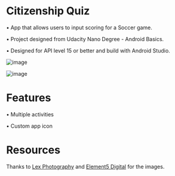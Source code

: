 # Citizenship Quiz

• App that allows users to input scoring for a Soccer game. 

• Project designed from Udacity Nano Degree - Android Basics. 

• Designed for API level 15 or better and build with Android Studio.

![image](https://user-images.githubusercontent.com/48974864/70628801-d2289080-1bf6-11ea-8631-77cec968fc02.PNG)

![image](https://user-images.githubusercontent.com/48974864/70628192-b4a6f700-1bf5-11ea-8bc0-1a0df5ce05a5.PNG)



# Features
• Multiple activities

• Custom app icon

# Resources
Thanks to [Lex Photography](https://www.pexels.com/@lexovertoom) and [Element5 Digital](https://www.pexels.com/@element5) for the images.
